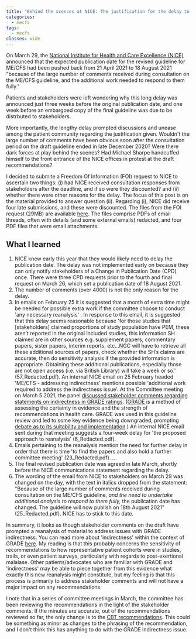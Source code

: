 ```yaml
---
title: "Behind the scences at NICE: The justification for the delay to the ME/CFS guideline publication date"
categories:
  - mecfs
tags:
  - mecfs
classes: wide
---
```


On March 29, the [National Institute for Health and Care Excellence (NICE)](https://www.nice.org.uk/) announced that the expected publication date for the revised guideline for ME/CFS had been pushed back from 21 April 2021 to 18 August 2021 "because of the large number of comments received during consultation on the ME/CFS guideline, and the additional work needed to respond to them fully."

Patients and stakeholders were left wondering why this long delay was announced just three weeks before the original publication date, and one week before an embargoed copy of the final guideline was due to be distrbuted to stakeholders.

More importantly, the lengthy delay prompted discussions and unease among the patient community regarding the justification given. Wouldn't the large number of comments have been obvious soon after the consultation period on the draft guideline ended in late December 2020? Were there dark forces at play behind the scenes? Had Michael Sharpe handcuffed himself to the front entrance of the NICE offices in protest at the draft recommendations?

I decided to submite a Freedom Of Information (FOI) request to NICE to ascertain two things: (i) had NICE received consultation responses from stakeholders after the deadline, and if so were they discounted? and (ii) whether there were other reasons for the delay. The focus of this post is on the material provided to answer question (ii). Regarding (i), NICE did receive four late submissions, and these were discounted. The files from the FOI request (29MB) are available [here](https://www.dropbox.com/s/xendfhx6vu9v34e/FOI_March29_NICEdelay.zip?dl=0). The files comprise PDFs of email threads, often with details (and some external emails) redacted, and four PDF files that were email attachments.

## What I learned
1. NICE knew early this year that they would likely need to delay the publication date. The delay was not implemented early on because they can only notify stakeholders of a Change in Publication Date (CPD) once. There were three CPD requests prior to the fourth and final request on March 26, which set a publication date of 18 August 2021.
2. The number of comments (over 4000) is not the only reason for the delay.
3. In emails on February 25 it is suggested that a month of extra time might be needed for possible extra work if the committee choose to conduct 'any necessary reanalysis' . In response to this email, it is suggested that this delay seems reasonable because 'for those studies that [stakeholders] claimed proportions of study population have PEM, these aren’t reported in the original included studies, this information SH claimed are in other sources e.g. supplement papers, commentary papers, sister papers, interim reports, etc...NGC will have to retrieve all these additional sources of papers, check whether the SH’s claims are accurate, then do sensitivity analysis if the provided information is appropriate. Obtaining these additional publications, especially those are not open access (i.e. via British Library) will take a week or so.' (57_Redacted.pdf). An internal NICE email on 25 February headed 'ME/CFS - addressing indirectness' mentions possible 'additional work required to address the indirectness issue'. At the Committee meeting on March 5 2021, the panel [discussed stakeholder comments regarding statements on indirectness in GRADE ratings](https://www.nice.org.uk/guidance/gid-ng10091/documents/minutes-22). ([GRADE](https://www.gradeworkinggroup.org/) is a method of assessing the certainty in evidence and the strength of recommendations in health care. GRADE was used in this guideline review and led to some key evidence being downgraded, prompting [debate as to its suitability and implementation](https://www.bmj.com/content/371/bmj.m4774).) An internal NICE email sent during that meeting suggests a four-week delay for 'the proposed approach to reanalysis' (6_Redacted.pdf).
4. Emails pertaining to the reanalysis mention the need for further delay in order that there is time 'to find the papers and also hold a further committee meeting' (23_Redacted.pdf). ...
5. The final revised publication date was agreed in late March, shortly before the NICE communications statement regarding the delay.
6. The wording of the email from NICE to stakeholders on March 29 was changed on the day, with the text in italics dropped from the statement: "Because of the large number of comments received during consultation on the ME/CFS guideline, _and the need to undertake additional analysis to respond to them fully,_ the publication date has changed. The guideline will now publish on 18th August 2021" (25_Redacted.pdf). NICE has to stick to this date.

In summary, it looks as though stakeholder comments on the draft have prompted a reanalysis of material to address issues with GRADE indirectness. You can read more about 'indirectness' within the context of GRADE [here](https://gdt.gradepro.org/app/handbook/handbook.html#h.w6r7mtvq3mjz). My reading is that this probably concerns the sensitivity of recommendations to how representative patient cohorts were in studies, trails, or even patient surveys, particularly with regards to post-exertional malaiase. Other patients/advocates who are familiar with GRADE and 'indirectness' may be able to piece together from this evidence what exactly this new reanalysis might constitute, but my feeling is that this process is primarily to address stakeholder comments and will not have a major impact on any recommendations.

I note that in a series of committee meetings in March, the committee has been reviewing the recommendations in the light of the stakeholder comments. If the minutes are accurate, out of the recommendations reviewed so far, the only change is to the [CBT recommendations](https://www.nice.org.uk/guidance/gid-ng10091/documents/minutes-23). This could be something as minor as changes to the phrasing of the recommendation, and I don't think this has anything to do with the GRADE indirectness issue.
